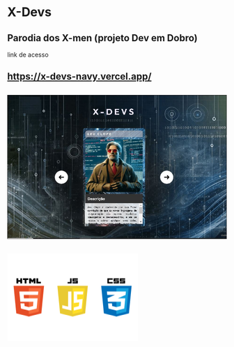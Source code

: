 # X-Devs
 Parodia dos X-men (projeto Dev em Dobro)
 --
 link de acesso
 ## https://x-devs-navy.vercel.app/
 ![imagem estática do projeto](./src/imagens/capa-readme.JPG)
--
 ![logo da triade](./src/imagens/triade.png)
 --